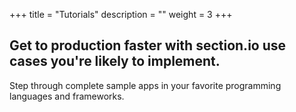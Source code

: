 +++
title = "Tutorials"
description = ""
weight = 3
+++
## Get to production faster with section.io use cases you're likely to implement.

Step through complete sample apps in your favorite programming languages and frameworks.